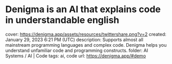 # Denigma is an AI that explains code in understandable english

cover: https://denigma.app/assets/resources/twittershare.png?v=2
created: January 29, 2023 6:21 PM (UTC)
description: Supports almost all mainstream programming languages and complex code. Denigma helps you understand unfamiliar code and programming constructs.
folder: AI Systems / AI | Code
tags: ai, code
url: https://denigma.app/#demo